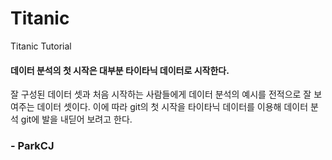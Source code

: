 # Titanic
Titanic Tutorial

#### 데이터 분석의 첫 시작은 대부분 타이타닉 데이터로 시작한다.
잘 구성된 데이터 셋과 처음 시작하는 사람들에게 데이터 분석의 예시를 전적으로 잘 보여주는 데이터 셋이다.
이에 따라 git의 첫 시작을 타이타닉 데이터를 이용해 데이터 분석 git에 발을 내딛어 보려고 한다.
### - ParkCJ
